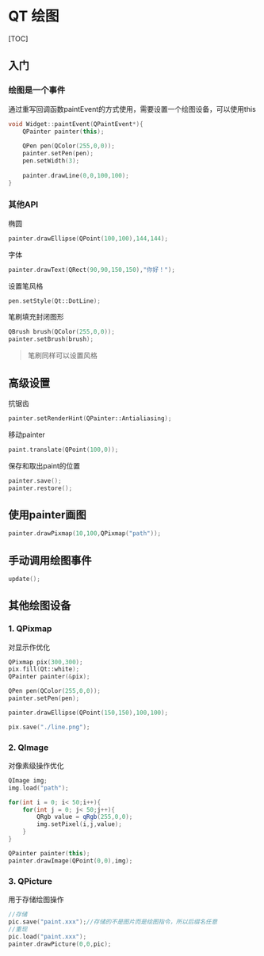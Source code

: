 # QT 绘图
[TOC]
## 入门

### 绘图是一个事件

通过重写回调函数paintEvent的方式使用，需要设置一个绘图设备，可以使用this

```c++
void Widget::paintEvent(QPaintEvent*){
    QPainter painter(this);
    
    QPen pen(QColor(255,0,0));
    painter.setPen(pen);
    pen.setWidth(3);
    
    painter.drawLine(0,0,100,100);
}
```

### 其他API

椭圆

```c++
painter.drawEllipse(QPoint(100,100),144,144);
```

字体

```c++
painter.drawText(QRect(90,90,150,150),"你好！");
```

设置笔风格

```c++
pen.setStyle(Qt::DotLine);
```

笔刷填充封闭图形

```c++
QBrush brush(QColor(255,0,0));
painter.setBrush(brush);
```

> 笔刷同样可以设置风格

## 高级设置

抗锯齿

```c++
painter.setRenderHint(QPainter::Antialiasing);
```

移动painter

```c++
paint.translate(QPoint(100,0));
```

保存和取出paint的位置

```c++
painter.save();
painter.restore();
```

## 使用painter画图

```c++
painter.drawPixmap(10,100,QPixmap("path"));
```

## 手动调用绘图事件

```c++
update();
```

## 其他绘图设备
### 1. QPixmap

对显示作优化

```c++
QPixmap pix(300,300);
pix.fill(Qt::white);
QPainter painter(&pix);

QPen pen(QColor(255,0,0));
painter.setPen(pen);

painter.drawEllipse(QPoint(150,150),100,100);

pix.save("./line.png");
```

### 2. QImage

对像素级操作优化

```c++
QImage img;
img.load("path");

for(int i = 0; i< 50;i++){
    for(int j = 0; j< 50;j++){
        QRgb value = qRgb(255,0,0);
        img.setPixel(i,j,value);
    }
}

QPainter painter(this);
painter.drawImage(QPoint(0,0),img);
```

### 3. QPicture

用于存储绘图操作

```c++
//存储
pic.save("paint.xxx");//存储的不是图片而是绘图指令，所以后缀名任意
//重现
pic.load("paint.xxx");
painter.drawPicture(0,0,pic);
```

